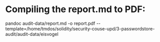 # Compiling the report.md to PDF:
pandoc audit-data/report.md -o report.pdf --template=/home/tmdos/solidity/security-couse-upd/3-passwordstore-audit/audit-data/eisvogel
